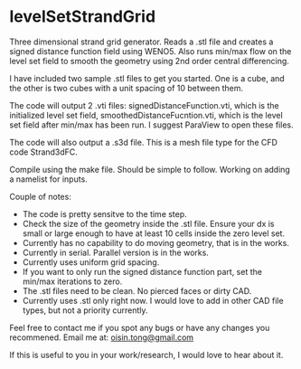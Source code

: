 # levelSetStrandGrid

Three dimensional strand grid generator. Reads a .stl file and creates a signed distance function field using WENO5. Also runs min/max flow on the level set field to smooth the geometry using 2nd order central differencing. 

I have included two sample .stl files to get you started. One is a cube, and the other is two cubes with a unit spacing of 10 between them. 

The code will output 2 .vti files: signedDistanceFunction.vti, which is the initialized level set field, smoothedDistanceFucntion.vti, which is the level set field after min/max has been run. I suggest ParaView to open these files. 

The code will also output a .s3d file. This is a mesh file type for the CFD code Strand3dFC. 

Compile using the make file. Should be simple to follow. Working on adding a namelist for inputs.

Couple of notes:
- The code is pretty sensitve to the time step. 
- Check the size of the geometry inside the .stl file. Ensure your dx is small or large enough to have at least 10 cells inside the zero level set. 
- Currently has no capability to do moving geometry, that is in the works.
- Currently in serial. Parallel version is in the works.
- Currently uses uniform grid spacing. 
- If you want to only run the signed distance function part, set the min/max iterations to zero. 
- The .stl files need to be clean. No pierced faces or dirty CAD.
- Currently uses .stl only right now. I would love to add in other CAD file types, but not a priority currently.

Feel free to contact me if you spot any bugs or have any changes you recommened. Email me at: oisin.tong@gmail.com 

If this is useful to you in your work/research, I would love to hear about it. 

